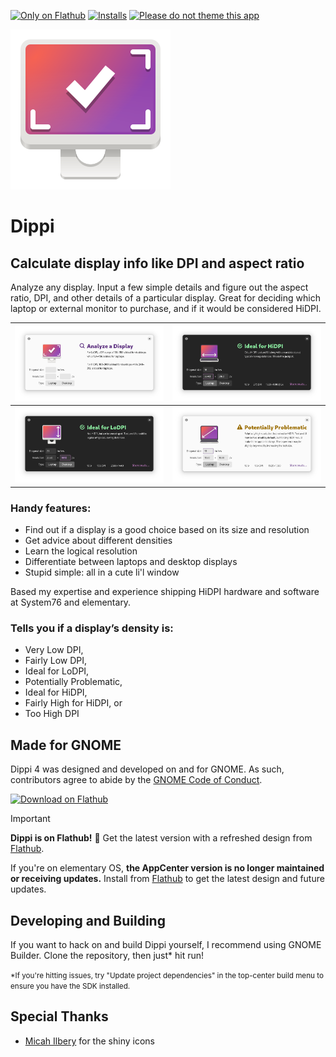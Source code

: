 [![Only on Flathub](https://img.shields.io/badge/Only_on_Flathub-white?logo=flathub&logoColor=white&labelColor=black)][Only on Flathub]
[![Installs](https://img.shields.io/flathub/downloads/com.github.cassidyjames.clairvoyant?label=Installs)][Flathub]
[![Please do not theme this app](https://stopthemingmy.app/badge.svg)](https://stopthemingmy.app)

![Icon](data/icons/com.github.cassidyjames.dippi.svg?raw=true)

# Dippi

## Calculate display info like DPI and aspect ratio

Analyze any display. Input a few simple details and figure out the aspect ratio, DPI, and other details of a particular display. Great for deciding which laptop or external monitor to purchase, and if it would be considered HiDPI.

![Screenshot](data/screenshots/default.png?raw=true)    | ![Screenshot](data/screenshots/hidpi-dark.png?raw=true)
------------------------------------------------------- | --------------------------------------------------------
![Screenshot](data/screenshots/lodpi-dark.png?raw=true) | ![Screenshot](data/screenshots/problematic.png?raw=true)

### Handy features:

- Find out if a display is a good choice based on its size and resolution
- Get advice about different densities
- Learn the logical resolution
- Differentiate between laptops and desktop displays
- Stupid simple: all in a cute li'l window

Based my expertise and experience shipping HiDPI hardware and software at System76 and elementary.

### Tells you if a display’s density is:

- Very Low DPI,
- Fairly Low DPI,
- Ideal for LoDPI,
- Potentially Problematic,
- Ideal for HiDPI,
- Fairly High for HiDPI, or
- Too High DPI

## Made for GNOME

Dippi 4 was designed and developed on and for GNOME. As such, contributors agree to abide by the [GNOME Code of Conduct](https://wiki.gnome.org/Foundation/CodeOfConduct).

<a href='https://flathub.org/apps/details/com.github.cassidyjames.dippi'><img width='180' alt='Download on Flathub' src='https://flathub.org/api/badge?locale=en' /></a>

> [!IMPORTANT]
> **Dippi is on Flathub!** 🎉️ Get the latest version with a refreshed design from [Flathub].
>
>If you're on elementary OS, **the AppCenter version is no longer maintained or receiving updates.** Install from [Flathub] to get the latest design and future updates.

## Developing and Building

If you want to hack on and build Dippi yourself, I recommend using GNOME Builder. Clone the repository, then just* hit run!

<small>*If you're hitting issues, try "Update project dependencies" in the top-center build menu to ensure you have the SDK installed.</small>

## Special Thanks

- [Micah Ilbery](https://github.com/micahilbery) for the shiny icons

[Only on Flathub]: https://cassidyjames.com/apps#only-on-flathub
[Flathub]: https://flathub.org/apps/details/com.github.cassidyjames.dippi
